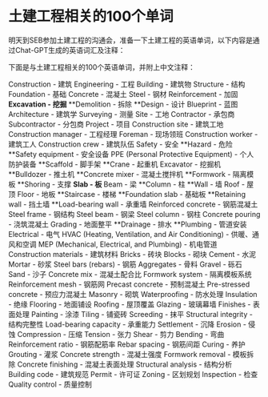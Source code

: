 # 土建工程相关的100个单词

明天到SEB参加土建工程的沟通会，准备一下土建工程的英语单词，以下内容是通过Chat-GPT生成的英语词汇及注释：

下面是与土建工程相关的100个英语单词，并附上中文注释：

Construction - 建筑
Engineering - 工程
Building - 建筑物
Structure - 结构
Foundation - 基础
Concrete - 混凝土
Steel - 钢材
Reinforcement - 加固
**Excavation - 挖掘**
**Demolition - 拆除
**Design - 设计
Blueprint - 蓝图
Architecture - 建筑学
Surveying - 测量
Site - 工地
Contractor - 承包商
Subcontractor - 分包商
Project - 项目
Construction site - 建筑工地
Construction manager - 工程经理
Foreman - 现场领班
Construction worker - 建筑工人
Construction crew - 建筑队伍
Safety - 安全
**Hazard - 危险
**Safety equipment - 安全设备
PPE (Personal Protective Equipment) - 个人防护装备
**Scaffold - 脚手架
**Crane - 起重机
Excavator - 挖掘机
**Bulldozer - 推土机
**Concrete mixer - 混凝土搅拌机
**Formwork - 隔离模板
**Shoring - 支撑
**Slab - 板**
Beam - 梁
**Column - 柱
**Wall - 墙
Roof - 屋顶
Floor - 地板
**Staircase - 楼梯
**Foundation slab - 基础板
**Retaining wall - 挡土墙
**Load-bearing wall - 承重墙
Reinforced concrete - 钢筋混凝土
Steel frame - 钢结构
Steel beam - 钢梁
Steel column - 钢柱
Concrete pouring - 浇筑混凝土
Grading - 地面整平
**Drainage - 排水
**Plumbing - 管道安装
Electrical - 电气
HVAC (Heating, Ventilation, and Air Conditioning) - 供暖、通风和空调
MEP (Mechanical, Electrical, and Plumbing) - 机电管道
Construction materials - 建筑材料
Bricks - 砖块
Blocks - 砌块
Cement - 水泥
Mortar - 砂浆
Steel bars (rebars) - 钢筋
Aggregates - 骨料
Gravel - 砾石
Sand - 沙子
Concrete mix - 混凝土配合比
Formwork system - 隔离模板系统
Reinforcement mesh - 钢筋网
Precast concrete - 预制混凝土
Pre-stressed concrete - 预应力混凝土
Masonry - 砌筑
Waterproofing - 防水处理
Insulation - 绝缘
Flooring - 地面铺设
Roofing - 屋顶覆盖
Glazing - 玻璃幕墙
Finishes - 表面处理
Painting - 涂漆
Tiling - 铺瓷砖
Screeding - 抹平
Structural integrity - 结构完整性
Load-bearing capacity - 承重能力
Settlement - 沉降
Erosion - 侵蚀
Compression - 压缩
Tension - 张力
Shear - 剪力
Bending - 弯曲
Reinforcement ratio - 钢筋配筋率
Rebar spacing - 钢筋间距
Curing - 养护
Grouting - 灌浆
Concrete strength - 混凝土强度
Formwork removal - 模板拆除
Concrete finishing - 混凝土表面处理
Structural analysis - 结构分析
Building code - 建筑规范
Permit - 许可证
Zoning - 区划规划
Inspection - 检查
Quality control - 质量控制
